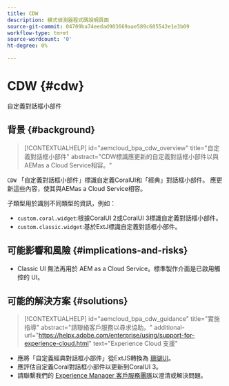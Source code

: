 ```yaml
---
title: CDW
description: 模式偵測器程式碼說明頁面
source-git-commit: 04709ba74eedad903669aae589c605542e1e3b09
workflow-type: tm+mt
source-wordcount: '0'
ht-degree: 0%

---
```


# CDW {#cdw}

自定義對話框小部件

## 背景 {#background}

>[!CONTEXTUALHELP]
>id="aemcloud_bpa_cdw_overview"
>title="自定義對話框小部件"
>abstract="CDW標識應更新的自定義對話框小部件以與AEMas a Cloud Service相容。"

`CDW`  「自定義對話框小部件」標識自定義CoralUI和「經典」對話框小部件。 應更新這些內容，使其與AEMas a Cloud Service相容。

子類型用於識別不同類型的資訊，例如：

* `custom.coral.widget`:根據CoralUI 2或CoralUI 3標識自定義對話框小部件。
* `custom.classic.widget`:基於ExtJ標識自定義對話框小部件。

## 可能影響和風險 {#implications-and-risks}

* Classic UI 無法再用於 AEM as a Cloud Service。標準製作介面是已啟用觸控的 UI。

## 可能的解決方案 {#solutions}

>[!CONTEXTUALHELP]
>id="aemcloud_bpa_cdw_guidance"
>title="實施指導"
>abstract="請聯絡客戶服務以尋求協助。"
>additional-url="https://helpx.adobe.com/enterprise/using/support-for-experience-cloud.html" text="Experience Cloud 支援"

* 應將「自定義經典對話框小部件」從ExtJS轉換為 [珊瑚UI](https://developer.adobe.com/experience-manager/reference-materials/6-5/coral-ui/coralui3/getting-started.html)。
* 應評估自定義Coral對話框小部件以更新到CoralUI 3。
* 請聯繫我們的 [Experience Manager 客戶服務團隊](https://helpx.adobe.com/enterprise/using/support-for-experience-cloud.html)以澄清或解決問題。
